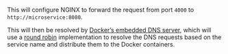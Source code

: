 This will configure NGINX to forward the request from port `4000` to `http://microservice:8080`. 

This will then be resolved by [Docker’s embedded DNS server](https://docs.docker.com/v17.09/engine/userguide/networking/configure-dns/), which will use a [round robin](https://en.wikipedia.org/wiki/Round-robin_DNS) implementation to resolve the DNS requests based on the service name and distribute them to the Docker containers.